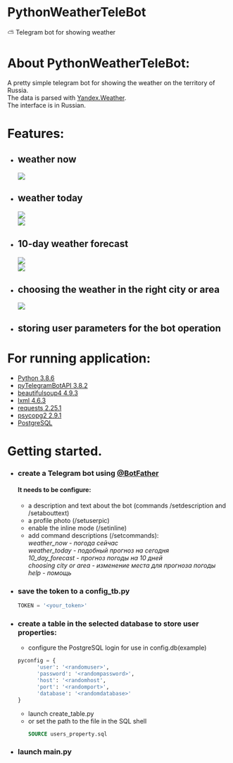 # PythonWeatherTeleBot
:partly_sunny:  Telegram bot for showing weather
# About PythonWeatherTeleBot:
A pretty simple telegram bot for showing the weather on the territory of Russia.<br>
The data is parsed with [Yandex.Weather](https://yandex.ru/pogoda/).<br>
The interface is in Russian.
# Features:
 - ## weather now
   ![](docs/weather_now.jpg)<br>
 - ## weather today
   ![](docs/weather_today_1.jpg)<br>
   ![](docs/weather_today_2.jpg)<br>
 - ## 10-day weather forecast
   ![](docs/weather_10_day_1.jpg)<br>
   ![](docs/weather_10_day_2.jpg)<br>
 - ## choosing the weather in the right city or area
   ![](docs/select_city_or_area.gif)<br>
 - ## storing user parameters for the bot operation
# For running application:
 * [Python 3.8.6](https://www.python.org/downloads/release/python-386/)
 * [pyTelegramBotAPI 3.8.2](https://pypi.org/project/pyTelegramBotAPI/)
 * [beautifulsoup4 4.9.3](https://pypi.org/project/beautifulsoup4/)
 * [lxml 4.6.3](https://pypi.org/project/lxml/)
 * [requests 2.25.1](https://pypi.org/project/requests/2.25.1/)
 * [psycopg2 2.9.1](https://pypi.org/project/psycopg2/)
 * [PostgreSQL](https://www.postgresql.org/download/)
# Getting started.
 - ### create a Telegram bot using [@BotFather](https://telegram.me/BotFather)
    #### It needs to be configure:
      - a description and text about the bot (commands /setdescription and /setabouttext)
      - a profile photo (/setuserpic)
      - enable the inline mode (/setinline)
      - add command descriptions (/setcommands):<br>
         <i>weather_now - погода сейчас<br>
         weather_today - подобный прогноз на сегодня<br>
         10_day_forecast - прогноз погоды на 10 дней<br>
         choosing city or area - изменение места для прогноза погоды<br>
         help - помощь<br></i>
  - ### save the token to a config_tb.py
      ```python
      TOKEN = '<your_token>'
      ```
 - ### create a table in the selected database to store user properties:
    - configure the PostgreSQL login for use in config.db(example)
     ```python
     pyconfig = {
           'user': '<randomuser>', 
           'password': '<randompassword>',
           'host': '<randomhost',
           'port': '<randomport>',
           'database': '<randomdatabase>'
     }
    ```
   - launch create_table.py
   - or set the path to the file in the SQL shell
     ```SQL shell
     SOURCE users_property.sql
     ```
  - ### launch main.py

